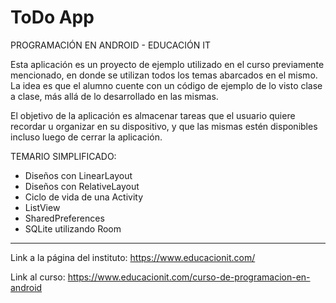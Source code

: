 # ToDo App

PROGRAMACIÓN EN ANDROID - EDUCACIÓN IT

Esta aplicación es un proyecto de ejemplo utilizado en el curso previamente mencionado, 
en donde se utilizan todos los temas abarcados en el mismo. La idea es que el alumno cuente con un código de ejemplo de lo visto clase a clase, más allá de lo desarrollado en las mismas.

El objetivo de la aplicación es almacenar tareas que el usuario quiere recordar u organizar
en su dispositivo, y que las mismas estén disponibles incluso luego de cerrar la aplicación.

TEMARIO SIMPLIFICADO:
- Diseños con LinearLayout
- Diseños con RelativeLayout
- Ciclo de vida de una Activity
- ListView
- SharedPreferences
- SQLite utilizando Room

------------------------------------

Link a la página del instituto: https://www.educacionit.com/

Link al curso: https://www.educacionit.com/curso-de-programacion-en-android
